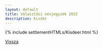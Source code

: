 ```yaml
---
layout: default
title: Választási névjegyzék 2022
description: Kisdér
---
```


{% include settlementHTMLs/Kisdeer.html %}

[Vissza](../)